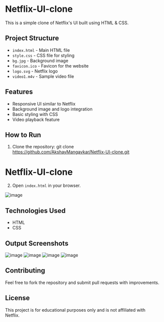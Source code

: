 # Netflix-UI-clone

This is a simple clone of Netflix's UI built using HTML & CSS.

## Project Structure

- `index.html` - Main HTML file
- `style.css` - CSS file for styling
- `bg.jpg` - Background image
- `favicon.ico` - Favicon for the website
- `logo.svg` - Netflix logo
- `video1.m4v` - Sample video file

## Features

- Responsive UI similar to Netflix
- Background image and logo integration
- Basic styling with CSS
- Video playback feature

## How to Run

1. Clone the repository:  git clone https://github.com/AkshayMangavkar/Netflix-UI-clone.git
# Netflix-UI-clone

2. Open `index.html` in your browser.

![image](https://github.com/user-attachments/assets/facd6a8e-bb2f-45e8-ad77-a7a2dcc906c5)



## Technologies Used

- HTML
- CSS

## Output Screenshots
![image](https://github.com/user-attachments/assets/e559e947-6d94-48d4-ad72-90d775ecec5c)
![image](https://github.com/user-attachments/assets/9e7c665a-19bc-47d2-a45e-5b26b287b5f9)
![image](https://github.com/user-attachments/assets/5f81e16d-0411-4a89-a32a-b60eecdd4fa5)
![image](https://github.com/user-attachments/assets/ccc0faf5-6860-4288-af02-9ff73c389e19)





## Contributing

Feel free to fork the repository and submit pull requests with improvements.

## License

This project is for educational purposes only and is not affiliated with Netflix.
